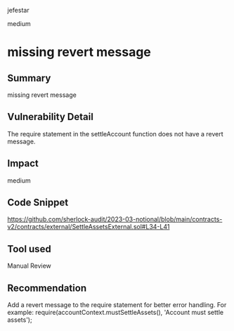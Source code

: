 jefestar

medium

# missing revert message

## Summary
missing revert message

## Vulnerability Detail
The require statement in the settleAccount function does not have a revert message.
## Impact
medium 

## Code Snippet
https://github.com/sherlock-audit/2023-03-notional/blob/main/contracts-v2/contracts/external/SettleAssetsExternal.sol#L34-L41
## Tool used

Manual Review

## Recommendation
Add a revert message to the require statement for better error handling. For example: require(accountContext.mustSettleAssets(), 'Account must settle assets');